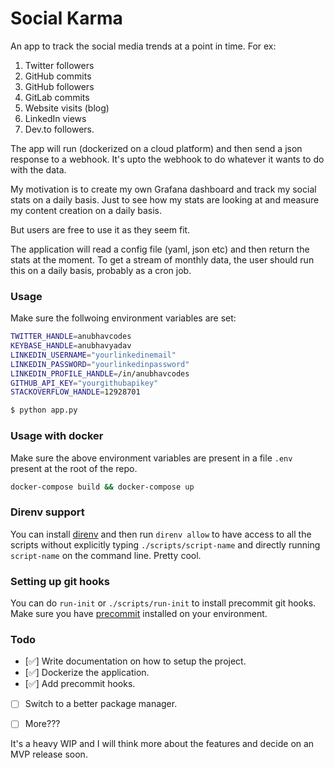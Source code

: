 # Social Karma

An app to track the social media trends at a point in time. For ex:

1. Twitter followers
2. GitHub commits
3. GitHub followers
3. GitLab commits
4. Website visits (blog)
5. LinkedIn views
6. Dev.to followers.

The app will run (dockerized on a cloud platform) and then send a json response to a webhook.
It's upto the webhook to do whatever it wants to do with the data.

My motivation is to create my own Grafana dashboard and track my social stats on a daily basis.
Just to see how my stats are looking at and measure my content creation on a daily basis.

But users are free to use it as they seem fit.

The application will read a config file (yaml, json etc) and then return the stats at the moment.
To get a stream of monthly data, the user should run this on a daily basis, probably as a cron job.


### Usage

Make sure the follwoing environment variables are set:

```bash
TWITTER_HANDLE=anubhavcodes
KEYBASE_HANDLE=anubhavyadav
LINKEDIN_USERNAME="yourlinkedinemail"
LINKEDIN_PASSWORD="yourlinkedinpassword"
LINKEDIN_PROFILE_HANDLE=/in/anubhavcodes
GITHUB_API_KEY="yourgithubapikey"
STACKOVERFLOW_HANDLE=12928701
```

```bash
$ python app.py 
```

### Usage with docker

Make sure the above environment variables are present in a file `.env` present at the root of the repo.

```bash
docker-compose build && docker-compose up
```

### Direnv support
You can install [direnv](https://direnv.net) and then run `direnv allow` to have access to
all the scripts without explicitly typing `./scripts/script-name` and directly running `script-name`
on the command line. Pretty cool.

### Setting up git hooks

You can do `run-init` or `./scripts/run-init` to install precommit git hooks.
Make sure you have [precommit](https://pre-commit.com) installed on your environment.

### Todo

- [✅] Write documentation on how to setup the project.
- [✅] Dockerize the application.
- [✅] Add precommit hooks.
- [ ] Switch to a better package manager.
- [ ] More???


It's a heavy WIP and I will think more about the features and decide on an MVP release
soon.

